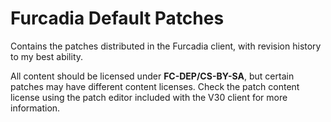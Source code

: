 Furcadia Default Patches
========================

Contains the patches distributed in the Furcadia client, with revision history to my best ability.

All content should be licensed under **FC-DEP/CS-BY-SA**, but certain patches may have different content licenses. Check the patch content license using the patch editor included with the V30 client for more information.